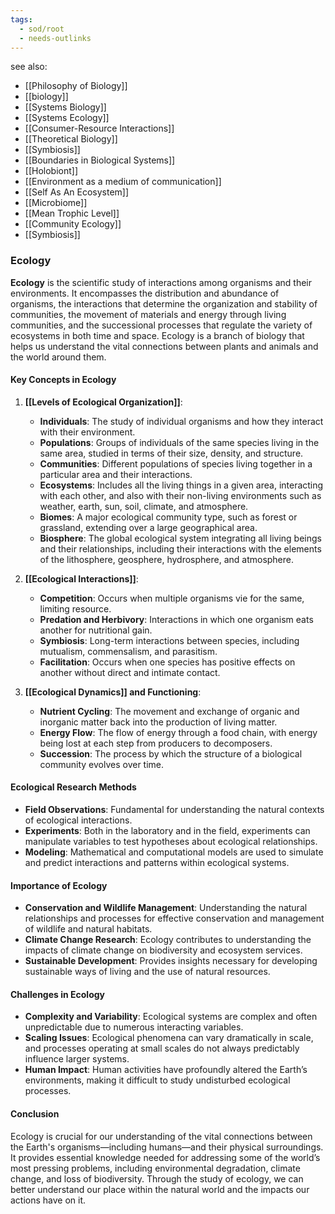 ```yaml
---
tags:
  - sod/root
  - needs-outlinks
---
```


see also:
- [[Philosophy of Biology]]
- [[biology]]
- [[Systems Biology]]
- [[Systems Ecology]]
- [[Consumer-Resource Interactions]]
- [[Theoretical Biology]]
- [[Symbiosis]]
- [[Boundaries in Biological Systems]]
- [[Holobiont]]
- [[Environment as a medium of communication]]
- [[Self As An Ecosystem]]
- [[Microbiome]]
- [[Mean Trophic Level]]
- [[Community Ecology]]
- [[Symbiosis]]

### Ecology

**Ecology** is the scientific study of interactions among organisms and their environments. It encompasses the distribution and abundance of organisms, the interactions that determine the organization and stability of communities, the movement of materials and energy through living communities, and the successional processes that regulate the variety of ecosystems in both time and space. Ecology is a branch of biology that helps us understand the vital connections between plants and animals and the world around them.

#### Key Concepts in Ecology

1. **[[Levels of Ecological Organization]]**:
   - **Individuals**: The study of individual organisms and how they interact with their environment.
   - **Populations**: Groups of individuals of the same species living in the same area, studied in terms of their size, density, and structure.
   - **Communities**: Different populations of species living together in a particular area and their interactions.
   - **Ecosystems**: Includes all the living things in a given area, interacting with each other, and also with their non-living environments such as weather, earth, sun, soil, climate, and atmosphere.
   - **Biomes**: A major ecological community type, such as forest or grassland, extending over a large geographical area.
   - **Biosphere**: The global ecological system integrating all living beings and their relationships, including their interactions with the elements of the lithosphere, geosphere, hydrosphere, and atmosphere.

2. **[[Ecological Interactions]]**:
   - **Competition**: Occurs when multiple organisms vie for the same, limiting resource.
   - **Predation and Herbivory**: Interactions in which one organism eats another for nutritional gain.
   - **Symbiosis**: Long-term interactions between species, including mutualism, commensalism, and parasitism.
   - **Facilitation**: Occurs when one species has positive effects on another without direct and intimate contact.

3. **[[Ecological Dynamics]] and Functioning**:
   - **Nutrient Cycling**: The movement and exchange of organic and inorganic matter back into the production of living matter.
   - **Energy Flow**: The flow of energy through a food chain, with energy being lost at each step from producers to decomposers.
   - **Succession**: The process by which the structure of a biological community evolves over time.

#### Ecological Research Methods

- **Field Observations**: Fundamental for understanding the natural contexts of ecological interactions.
- **Experiments**: Both in the laboratory and in the field, experiments can manipulate variables to test hypotheses about ecological relationships.
- **Modeling**: Mathematical and computational models are used to simulate and predict interactions and patterns within ecological systems.

#### Importance of Ecology

- **Conservation and Wildlife Management**: Understanding the natural relationships and processes for effective conservation and management of wildlife and natural habitats.
- **Climate Change Research**: Ecology contributes to understanding the impacts of climate change on biodiversity and ecosystem services.
- **Sustainable Development**: Provides insights necessary for developing sustainable ways of living and the use of natural resources.

#### Challenges in Ecology

- **Complexity and Variability**: Ecological systems are complex and often unpredictable due to numerous interacting variables.
- **Scaling Issues**: Ecological phenomena can vary dramatically in scale, and processes operating at small scales do not always predictably influence larger systems.
- **Human Impact**: Human activities have profoundly altered the Earth’s environments, making it difficult to study undisturbed ecological processes.

#### Conclusion

Ecology is crucial for our understanding of the vital connections between the Earth's organisms—including humans—and their physical surroundings. It provides essential knowledge needed for addressing some of the world’s most pressing problems, including environmental degradation, climate change, and loss of biodiversity. Through the study of ecology, we can better understand our place within the natural world and the impacts our actions have on it.